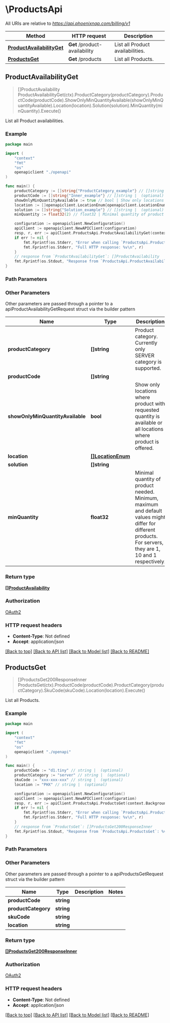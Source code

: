 # \ProductsApi

All URIs are relative to *https://api.phoenixnap.com/billing/v1*

Method | HTTP request | Description
------------- | ------------- | -------------
[**ProductAvailabilityGet**](ProductsApi.md#ProductAvailabilityGet) | **Get** /product-availability | List all Product availabilities.
[**ProductsGet**](ProductsApi.md#ProductsGet) | **Get** /products | List all Products.



## ProductAvailabilityGet

> []ProductAvailability ProductAvailabilityGet(ctx).ProductCategory(productCategory).ProductCode(productCode).ShowOnlyMinQuantityAvailable(showOnlyMinQuantityAvailable).Location(location).Solution(solution).MinQuantity(minQuantity).Execute()

List all Product availabilities.



### Example

```go
package main

import (
    "context"
    "fmt"
    "os"
    openapiclient "./openapi"
)

func main() {
    productCategory := []string{"ProductCategory_example"} // []string | Product category. Currently only SERVER category is supported. (optional)
    productCode := []string{"Inner_example"} // []string |  (optional)
    showOnlyMinQuantityAvailable := true // bool | Show only locations where product with requested quantity is available or all locations where product is offered. (optional) (default to true)
    location := []openapiclient.LocationEnum{openapiclient.LocationEnum("PHX")} // []LocationEnum |  (optional)
    solution := []string{"Solution_example"} // []string |  (optional)
    minQuantity := float32(2) // float32 | Minimal quantity of product needed. Minimum, maximum and default values might differ for different products. For servers, they are 1, 10 and 1 respectively. (optional)

    configuration := openapiclient.NewConfiguration()
    apiClient := openapiclient.NewAPIClient(configuration)
    resp, r, err := apiClient.ProductsApi.ProductAvailabilityGet(context.Background()).ProductCategory(productCategory).ProductCode(productCode).ShowOnlyMinQuantityAvailable(showOnlyMinQuantityAvailable).Location(location).Solution(solution).MinQuantity(minQuantity).Execute()
    if err != nil {
        fmt.Fprintf(os.Stderr, "Error when calling `ProductsApi.ProductAvailabilityGet``: %v\n", err)
        fmt.Fprintf(os.Stderr, "Full HTTP response: %v\n", r)
    }
    // response from `ProductAvailabilityGet`: []ProductAvailability
    fmt.Fprintf(os.Stdout, "Response from `ProductsApi.ProductAvailabilityGet`: %v\n", resp)
}
```

### Path Parameters



### Other Parameters

Other parameters are passed through a pointer to a apiProductAvailabilityGetRequest struct via the builder pattern


Name | Type | Description  | Notes
------------- | ------------- | ------------- | -------------
 **productCategory** | **[]string** | Product category. Currently only SERVER category is supported. | 
 **productCode** | **[]string** |  | 
 **showOnlyMinQuantityAvailable** | **bool** | Show only locations where product with requested quantity is available or all locations where product is offered. | [default to true]
 **location** | [**[]LocationEnum**](LocationEnum.md) |  | 
 **solution** | **[]string** |  | 
 **minQuantity** | **float32** | Minimal quantity of product needed. Minimum, maximum and default values might differ for different products. For servers, they are 1, 10 and 1 respectively. | 

### Return type

[**[]ProductAvailability**](ProductAvailability.md)

### Authorization

[OAuth2](../README.md#OAuth2)

### HTTP request headers

- **Content-Type**: Not defined
- **Accept**: application/json

[[Back to top]](#) [[Back to API list]](../README.md#documentation-for-api-endpoints)
[[Back to Model list]](../README.md#documentation-for-models)
[[Back to README]](../README.md)


## ProductsGet

> []ProductsGet200ResponseInner ProductsGet(ctx).ProductCode(productCode).ProductCategory(productCategory).SkuCode(skuCode).Location(location).Execute()

List all Products.



### Example

```go
package main

import (
    "context"
    "fmt"
    "os"
    openapiclient "./openapi"
)

func main() {
    productCode := "d1.tiny" // string |  (optional)
    productCategory := "server" // string |  (optional)
    skuCode := "xxx-xxx-xxx" // string |  (optional)
    location := "PHX" // string |  (optional)

    configuration := openapiclient.NewConfiguration()
    apiClient := openapiclient.NewAPIClient(configuration)
    resp, r, err := apiClient.ProductsApi.ProductsGet(context.Background()).ProductCode(productCode).ProductCategory(productCategory).SkuCode(skuCode).Location(location).Execute()
    if err != nil {
        fmt.Fprintf(os.Stderr, "Error when calling `ProductsApi.ProductsGet``: %v\n", err)
        fmt.Fprintf(os.Stderr, "Full HTTP response: %v\n", r)
    }
    // response from `ProductsGet`: []ProductsGet200ResponseInner
    fmt.Fprintf(os.Stdout, "Response from `ProductsApi.ProductsGet`: %v\n", resp)
}
```

### Path Parameters



### Other Parameters

Other parameters are passed through a pointer to a apiProductsGetRequest struct via the builder pattern


Name | Type | Description  | Notes
------------- | ------------- | ------------- | -------------
 **productCode** | **string** |  | 
 **productCategory** | **string** |  | 
 **skuCode** | **string** |  | 
 **location** | **string** |  | 

### Return type

[**[]ProductsGet200ResponseInner**](ProductsGet200ResponseInner.md)

### Authorization

[OAuth2](../README.md#OAuth2)

### HTTP request headers

- **Content-Type**: Not defined
- **Accept**: application/json

[[Back to top]](#) [[Back to API list]](../README.md#documentation-for-api-endpoints)
[[Back to Model list]](../README.md#documentation-for-models)
[[Back to README]](../README.md)

